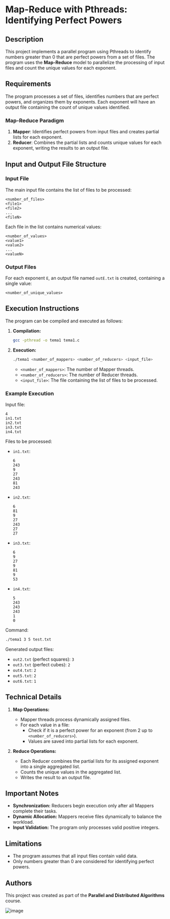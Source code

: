 # Map-Reduce with Pthreads: Identifying Perfect Powers

## Description
This project implements a parallel program using Pthreads to identify numbers greater than 0 that are perfect powers from a set of files. The program uses the **Map-Reduce** model to parallelize the processing of input files and count the unique values for each exponent.

## Requirements
The program processes a set of files, identifies numbers that are perfect powers, and organizes them by exponents. Each exponent will have an output file containing the count of unique values identified.

### Map-Reduce Paradigm
1. **Mapper**: Identifies perfect powers from input files and creates partial lists for each exponent.
2. **Reducer**: Combines the partial lists and counts unique values for each exponent, writing the results to an output file.

## Input and Output File Structure

### Input File
The main input file contains the list of files to be processed:
```
<number_of_files>
<file1>
<file2>
...
<fileN>
```

Each file in the list contains numerical values:
```
<number_of_values>
<value1>
<value2>
...
<valueN>
```

### Output Files
For each exponent `E`, an output file named `outE.txt` is created, containing a single value:
```
<number_of_unique_values>
```

## Execution Instructions
The program can be compiled and executed as follows:

1. **Compilation:**
   ```bash
   gcc -pthread -o tema1 tema1.c
   ```

2. **Execution:**
   ```bash
   ./tema1 <number_of_mappers> <number_of_reducers> <input_file>
   ```

   - `<number_of_mappers>`: The number of Mapper threads.
   - `<number_of_reducers>`: The number of Reducer threads.
   - `<input_file>`: The file containing the list of files to be processed.

### Example Execution

Input file:
```
4
in1.txt
in2.txt
in3.txt
in4.txt
```

Files to be processed:
- `in1.txt`:
  ```
  6
  243
  9
  27
  243
  81
  243
  ```
- `in2.txt`:
  ```
  6
  81
  9
  27
  243
  27
  27
  ```
- `in3.txt`:
  ```
  6
  9
  27
  9
  81
  9
  53
  ```
- `in4.txt`:
  ```
  5
  243
  243
  243
  1
  0
  ```

Command:
```bash
./tema1 3 5 test.txt
```

Generated output files:
- `out2.txt` (perfect squares): `3`
- `out3.txt` (perfect cubes): `2`
- `out4.txt`: `2`
- `out5.txt`: `2`
- `out6.txt`: `1`

## Technical Details

1. **Map Operations:**
   - Mapper threads process dynamically assigned files.
   - For each value in a file:
     - Check if it is a perfect power for an exponent (from 2 up to `<number_of_reducers>`).
     - Values are saved into partial lists for each exponent.

2. **Reduce Operations:**
   - Each Reducer combines the partial lists for its assigned exponent into a single aggregated list.
   - Counts the unique values in the aggregated list.
   - Writes the result to an output file.

## Important Notes
- **Synchronization:** Reducers begin execution only after all Mappers complete their tasks.
- **Dynamic Allocation:** Mappers receive files dynamically to balance the workload.
- **Input Validation:** The program only processes valid positive integers.

## Limitations
- The program assumes that all input files contain valid data.
- Only numbers greater than 0 are considered for identifying perfect powers.

## Authors
This project was created as part of the **Parallel and Distributed Algorithms** course.





![image](https://user-images.githubusercontent.com/73692534/220130863-08e4dd70-2aee-4657-9d4d-1ea5f15dcde3.png)
